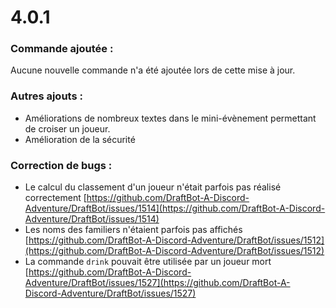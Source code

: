 # 4.0.1

### Commande ajoutée :

Aucune nouvelle commande n'a été ajoutée lors de cette mise à jour.

### Autres ajouts :

* Améliorations de nombreux textes dans le mini-évènement permettant de croiser un joueur.
* Amélioration de la sécurité

### Correction de bugs :

* Le calcul du classement d'un joueur n'était parfois pas réalisé correctement [https://github.com/DraftBot-A-Discord-Adventure/DraftBot/issues/1514](https://github.com/DraftBot-A-Discord-Adventure/DraftBot/issues/1514)
* Les noms des familiers n'étaient parfois pas affichés [https://github.com/DraftBot-A-Discord-Adventure/DraftBot/issues/1512](https://github.com/DraftBot-A-Discord-Adventure/DraftBot/issues/1512)
* La commande `drink` pouvait être utilisée par un joueur mort [https://github.com/DraftBot-A-Discord-Adventure/DraftBot/issues/1527](https://github.com/DraftBot-A-Discord-Adventure/DraftBot/issues/1527)

